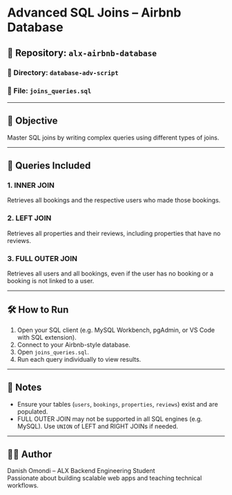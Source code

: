 # Advanced SQL Joins – Airbnb Database

## 📁 Repository: `alx-airbnb-database`
### 📂 Directory: `database-adv-script`
### 📄 File: `joins_queries.sql`

---

## 🎯 Objective

Master SQL joins by writing complex queries using different types of joins.

---

## 📌 Queries Included

### 1. INNER JOIN
Retrieves all bookings and the respective users who made those bookings.

### 2. LEFT JOIN
Retrieves all properties and their reviews, including properties that have no reviews.

### 3. FULL OUTER JOIN
Retrieves all users and all bookings, even if the user has no booking or a booking is not linked to a user.

---

## 🛠️ How to Run

1. Open your SQL client (e.g. MySQL Workbench, pgAdmin, or VS Code with SQL extension).
2. Connect to your Airbnb-style database.
3. Open `joins_queries.sql`.
4. Run each query individually to view results.

---

## 🧠 Notes

- Ensure your tables (`users`, `bookings`, `properties`, `reviews`) exist and are populated.
- FULL OUTER JOIN may not be supported in all SQL engines (e.g. MySQL). Use `UNION` of LEFT and RIGHT JOINs if needed.

---

## 👨‍💻 Author

Danish Omondi – ALX Backend Engineering Student  
Passionate about building scalable web apps and teaching technical workflows.
